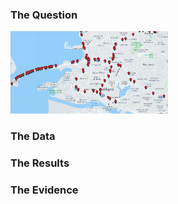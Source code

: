 ### The Question
<img src="images/inventory.jpg" alt="hi" class="inline" width = 50%>

### The Data

### The Results

### The Evidence
